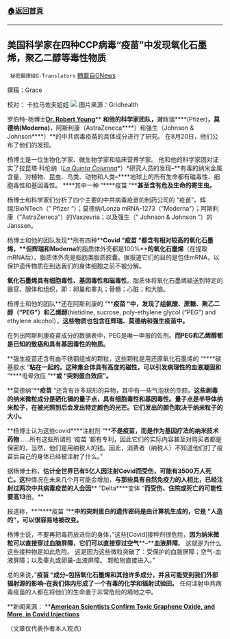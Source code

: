 ###  [:house:返回首頁](https://github.com/ourhimalayas/txt)
---


## 美国科学家在四种CCP病毒“疫苗”中发现氧化石墨烯，聚乙二醇等毒性物质
` 秘密翻譯組G-Translators` [轉載自GNews](https://gnews.org/zh-hans/1551337/)

撰稿：Grace

校对： 卡拉马佐夫姐姐
![](https://assets.gnews.org/wp-content/uploads/2021/09/20210924-美国科学家在四种CCP病毒疫苗中发现氧化石墨烯，聚乙二醇等毒性物质.jpg)
图片来源：Gridhealth

罗伯特-杨博士[**Dr. Robert Young**](https://www.drrobertyoung.com/meet-dr-young)** **和他的科学家团队，对**辉瑞****(Pfizer)****，莫德纳(Moderna)****，阿斯利康（AstraZeneca****）和强生（Johnson & Johnson****）**的中共病毒疫苗的具体成分进行了研究。 在8月20日，他们公布了他们的发现。

杨博士是一位生物化学家、微生物学家和临床营养学家。 他和他的科学家团对证实了拉昆塔·科伦纳（[*La Quinta Columna*](https://www.laquintacolumna.net/)*）*研究人员的发现–**有毒的纳米金属含量，对植物、昆虫、鸟类、动物和人类–****地球上的所有生命都有磁毒性、细胞毒性和基因毒性。 ****其中一种 “****疫苗 “****甚至含有危及生命的寄生虫。**

杨博士和科学家们分析了四个主要的中共病毒疫苗的制药公司的 “疫苗”。辉瑞/BioNTech（” Pfizer “）；莫德纳/Lonza mRNA-1273（”Moderna”）；阿斯利康（”AstraZeneca”）的Vaxzevria；以及强生（” Johnson & Johnson “）的Janssen。

杨博士和他的团队发现**所有四种****Covid “****疫苗 “****都含有相对较高的氧化石墨烯**，**但辉瑞和****Moderna****的脂质体外壳都是100%****的氧化石墨烯**（在提取mRNA后）。脂质体外壳是脂肪类脂质胶囊。据报道它们的目的是包住mRNA，以保护遗传物质在到达我们的身体细胞之前不被分解。

**氧化石墨烯具有细胞毒性、基因毒性和磁毒性**。脂质体将氧化石墨烯输送到特定的器官、腺体和组织，即：卵巢和睾丸；骨髓；心脏；和大脑。

杨博士和他的团队**还在阿斯利康的 “****疫苗 “****中，发现了组氨酸、蔗糖、聚乙二醇（”PEG”****）和乙烯醇**(histidine, sucrose, poly-ethylene glycol (“PEG”) and ethylene alcohol），**这些物质也包含在辉瑞、莫德纳和强生疫苗中。**

在列出阿斯利康疫苗成分的数据表中，PEG是唯一申报的佐剂。**而****PEG****和乙烯醇都是已知的致癌和具有基因毒性的物质。**

**强生疫苗还含有由不锈钢组成的颗粒，这些颗粒是用还原氧化石墨烯的 “****碳基胶水 “****粘在一起的**。这种集合体具有高度的磁性，**可以引发病理性的血液凝固和**** “****电晕效应 “****或 “****突刺蛋白效应”****。**

**莫德纳”****疫苗** “还含有许多球形的异物，其中有一些气泡状的空腔。**这些剧毒的纳米微粒成分是硒化镉的量子点，具有细胞毒性和基因毒性。量子点是半导体纳米粒子，在被光照到后会发出特定颜色的光芒。它们发出的颜色取决于纳米粒子的大小。**

**杨博士认为这些covid****注射剂 “****不是疫苗，而是作为基因疗法的纳米技术药物**……所有这些所谓的 ‘疫苗 ’都有专利，因此它们的实际内容甚至对购买者都是保密的，当然，他们是用纳税人的钱。因此，消费者（纳税人）不知道他们打了疫苗后自己的身体已经被注射了什么。”

据杨博士称，**估计全世界已有****5****亿人因注射Covid****而受伤，可能有3500****万人死亡。这**种情况在未来几个月可能会增加，**与那些具有自然免疫力的人相比，已经注射过两次中共病毒疫苗的人会因**** “Delta****变体 “****而受伤、住院或死亡的可能性要高13****倍。**

报道称，**“****疫苗 “****中的突刺蛋白的遗传密码是由计算机生成的，它是 “****人造的”****，可以很容易地被改变。**

杨博士说，不要再把毒药放进你的身体，”这些[Covid]接种剂很危险，**因为纳米微粒可以直接穿过血脑屏障，它们可以直接穿过空气****–****血液屏障**。 这就是为什么这些接种物是如此危险。 这是因为这些微粒突破了：受保护的血脑屏障；空气-血液屏障；以及睾丸或卵巢-血液屏障。 颗粒物直接进入。”

总的来说，”**疫苗 “成分–包括氧化石墨烯和其他许多成分，并且可能受到我们外部辐射源的影响–在我们体内形成了一个有毒的化学和辐射试验田。** 任何注射中共病毒疫苗的人都在将他们的生命置于非常危险的境地之中。

**新闻来源： **[**American Scientists Confirm Toxic Graphene Oxide, and More, in Covid Injections**](https://theexpose.uk/2021/08/30/american-scientists-confirm-toxic-graphene-oxide-and-more-in-covid-injections/)

（文章仅代表作者本人观点）
